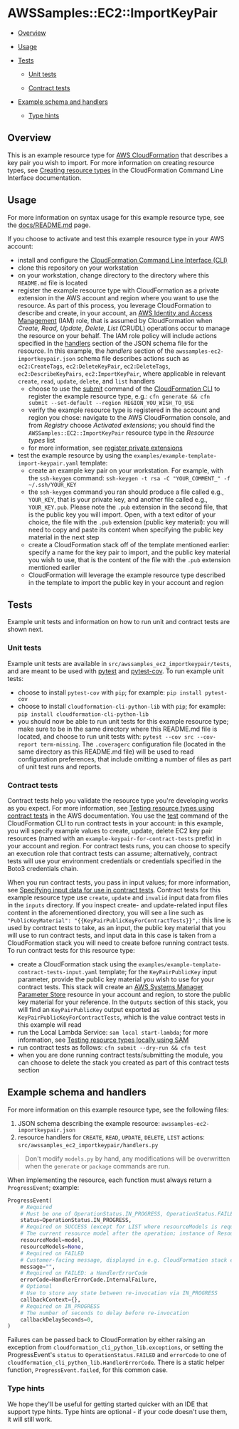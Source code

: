 # AWSSamples::EC2::ImportKeyPair

- [Overview](#Overview)

- [Usage](#Usage)

- [Tests](#Tests)

  - [Unit tests](#Unit-tests)

  - [Contract tests](#Contract-tests)

- [Example schema and handlers](#Example-schema-and-handlers)

  - [Type hints](#Type-hints)


## Overview
This is an example resource type for [AWS CloudFormation](https://aws.amazon.com/cloudformation/) that describes a key pair you wish to import.  For more information on creating resource types, see [Creating resource types](https://docs.aws.amazon.com/cloudformation-cli/latest/userguide/resource-types.html) in the CloudFormation Command Line Interface documentation.


## Usage
For more information on syntax usage for this example resource type, see the [docs/README.md](docs/README.md) page.

If you choose to activate and test this example resource type in your AWS account:

- install and configure the [CloudFormation Command Line Interface (CLI)](https://docs.aws.amazon.com/cloudformation-cli/latest/userguide/what-is-cloudformation-cli.html)
- clone this repository on your workstation
- on your workstation, change directory to the directory where this `README.md` file is located
- register the example resource type with CloudFormation as a private extension in the AWS account and region where you want to use the resource.  As part of this process, you leverage CloudFormation to describe and create, in your account, an [AWS Identity and Access Management](https://aws.amazon.com/iam/) (IAM) role, that is assumed by CloudFormation when _Create, Read, Update, Delete, List_ (CRUDL) operations occur to manage the resource on your behalf.  The IAM role policy will include actions specified in the [handlers](https://docs.aws.amazon.com/cloudformation-cli/latest/userguide/resource-type-schema.html#schema-properties-handlers) section of the JSON schema file for the resource.  In this example, the _handlers_ section of the `awssamples-ec2-importkeypair.json` schema file describes actions such as `ec2:CreateTags`, `ec2:DeleteKeyPair`, `ec2:DeleteTags`, `ec2:DescribeKeyPairs`, `ec2:ImportKeyPair`, where applicable in relevant `create`, `read`, `update`, `delete`, and `list` handlers
  - choose to use the [submit](https://docs.aws.amazon.com/cloudformation-cli/latest/userguide/resource-type-cli-submit.html) command of the [CloudFormation CLI](https://docs.aws.amazon.com/cloudformation-cli/latest/userguide/what-is-cloudformation-cli.html) to register the example resource type, e.g.: `cfn generate && cfn submit --set-default --region REGION_YOU_WISH_TO_USE`
  - verify the example resource type is registered in the account and region you chose: navigate to the AWS CloudFormation console, and from _Registry_ choose _Activated extensions_; you should find the `AWSSamples::EC2::ImportKeyPair` resource type in the _Resource types_ list
  - for more information, see [register private extensions](https://docs.aws.amazon.com/AWSCloudFormation/latest/UserGuide/registry-register.html)
- test the example resource by using the `examples/example-template-import-keypair.yaml` template:
  - create an example key pair on your workstation.  For example, with the `ssh-keygen` command: `ssh-keygen -t rsa -C "YOUR_COMMENT_" -f ~/.ssh/YOUR_KEY`
  - the `ssh-keygen` command you ran should produce a file called e.g., `YOUR_KEY`, that is your private key, and another file called e.g., `YOUR_KEY.pub`.  Please note the `.pub` extension in the second file, that is the public key you will import.  Open, with a text editor of your choice, the file with the `.pub` extension (public key material): you will need to copy and paste its content when specifying the public key material in the next step
  - create a CloudFormation stack off of the template mentioned earlier: specify a name for the key pair to import, and the public key material you wish to use, that is the content of the file with the `.pub` extension mentioned earlier
  - CloudFormation will leverage the example resource type described in the template to import the public key in your account and region


## Tests
Example unit tests and information on how to run unit and contract tests are shown next.


### Unit tests
Example unit tests are available in `src/awssamples_ec2_importkeypair/tests`, and are meant to be used with [pytest](https://docs.pytest.org/) and [pytest-cov](https://pytest-cov.readthedocs.io/en/latest/).  To run example unit tests:

- choose to install `pytest-cov` with `pip`; for example: `pip install pytest-cov`
- choose to install `cloudformation-cli-python-lib` with `pip`; for example: `pip install cloudformation-cli-python-lib`
- you should now be able to run unit tests for this example resource type; make sure to be in the same directory where this README.md file is located, and choose to run unit tests with: `pytest --cov src --cov-report term-missing`.  The `.coveragerc` configuration file (located in the same directory as this README.md file) will be used to read configuration preferences, that include omitting a number of files as part of unit test runs and reports.


### Contract tests
Contract tests help you validate the resource type you're developing works as you expect.  For more information, see [Testing resource types using contract tests](https://docs.aws.amazon.com/cloudformation-cli/latest/userguide/resource-type-test.html) in the AWS documentation.  You use the [test](https://docs.aws.amazon.com/cloudformation-cli/latest/userguide/resource-type-cli-test.html) command of the CloudFormation CLI to run contract tests in your account: in this example, you will specify example values to create, update, delete EC2 key pair resources (named with an `example-keypair-for-contract-tests` prefix) in your account and region.  For contract tests runs, you can choose to specify an execution role that contract tests can assume; alternatively, contract tests will use your environment credentials or credentials specified in the Boto3 credentials chain.

When you run contract tests, you pass in input values; for more information, see [Specifying input data for use in contract tests](https://docs.aws.amazon.com/cloudformation-cli/latest/userguide/resource-type-test.html#resource-type-test-input-data).  Contract tests for this example resource type use `create`, `update` and `invalid` input data from files in the `inputs` directory.  If you inspect create- and update-related input files content in the aforementioned directory, you will see a line such as `"PublicKeyMaterial": "{{KeyPairPublicKeyForContractTests}}",`: this line is used by contract tests to take, as an input, the public key material that you will use to run contract tests, and input data in this case is taken from a CloudFormation stack you will need to create before running contract tests.  To run contract tests for this resource type:

- create a CloudFormation stack using the `examples/example-template-contract-tests-input.yaml` template; for the `KeyPairPublicKey` input parameter, provide the public key material you wish to use for your contract tests.  This stack will create an [AWS Systems Manager Parameter Store](https://docs.aws.amazon.com/systems-manager/latest/userguide/systems-manager-parameter-store.html) resource in your account and region, to store the public key material for your reference.  In the `Outputs` section of this stack, you will find an `KeyPairPublicKey` output exported as `KeyPairPublicKeyForContractTests`, which is the value contract tests in this example will read
- run the Local Lambda Service: `sam local start-lambda`; for more information, see [Testing resource types locally using SAM](https://docs.aws.amazon.com/cloudformation-cli/latest/userguide/resource-type-test.html#resource-type-develop-test)
- run contract tests as follows: `cfn submit --dry-run && cfn test`
- when you are done running contract tests/submitting the module, you can choose to delete the stack you created as part of this contract tests section


## Example schema and handlers
For more information on this example resource type, see the following files:

1. JSON schema describing the example resource: `awssamples-ec2-importkeypair.json`
2. resource handlers for `CREATE`, `READ`, `UPDATE`, `DELETE`, `LIST` actions: `src/awssamples_ec2_importkeypair/handlers.py`

> Don't modify `models.py` by hand, any modifications will be overwritten when the `generate` or `package` commands are run.

When implementing the resource, each function must always return a `ProgressEvent`; example:

```python
ProgressEvent(
    # Required
    # Must be one of OperationStatus.IN_PROGRESS, OperationStatus.FAILED, OperationStatus.SUCCESS
    status=OperationStatus.IN_PROGRESS,
    # Required on SUCCESS (except for LIST where resourceModels is required)
    # The current resource model after the operation; instance of ResourceModel class
    resourceModel=model,
    resourceModels=None,
    # Required on FAILED
    # Customer-facing message, displayed in e.g. CloudFormation stack events
    message="",
    # Required on FAILED: a HandlerErrorCode
    errorCode=HandlerErrorCode.InternalFailure,
    # Optional
    # Use to store any state between re-invocation via IN_PROGRESS
    callbackContext={},
    # Required on IN_PROGRESS
    # The number of seconds to delay before re-invocation
    callbackDelaySeconds=0,
)
```

Failures can be passed back to CloudFormation by either raising an exception from `cloudformation_cli_python_lib.exceptions`, or setting the ProgressEvent's `status` to `OperationStatus.FAILED` and `errorCode` to one of `cloudformation_cli_python_lib.HandlerErrorCode`. There is a static helper function, `ProgressEvent.failed`, for this common case.


### Type hints
We hope they'll be useful for getting started quicker with an IDE that support type hints. Type hints are optional - if your code doesn't use them, it will still work.
